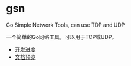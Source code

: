 # gsn
Go Simple Network Tools, can use TDP and UDP

一个简单的Go网络工具，可以用于TCP或UDP。

- [开发进度](https://github.com/olocat/gsn/blob/master/WorkProgress.md)
- [文档预览](https://github.com/olocat/gsn/blob/master/doc.md)
